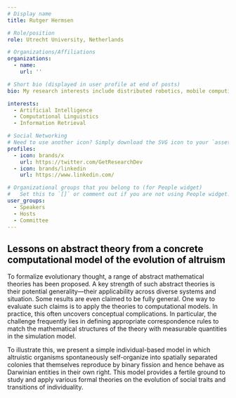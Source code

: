 ```yaml
---
# Display name
title: Rutger Hermsen

# Role/position
role: Utrecht University, Netherlands

# Organizations/Affiliations
organizations:
  - name: 
    url: ''

# Short bio (displayed in user profile at end of posts)
bio: My research interests include distributed robotics, mobile computing and programmable matter.

interests:
  - Artificial Intelligence
  - Computational Linguistics
  - Information Retrieval

# Social Networking
# Need to use another icon? Simply download the SVG icon to your `assets/media/icons/` folder.
profiles:
  - icon: brands/x
    url: https://twitter.com/GetResearchDev
  - icon: brands/linkedin
    url: https://www.linkedin.com/

# Organizational groups that you belong to (for People widget)
#   Set this to `[]` or comment out if you are not using People widget.
user_groups:
  - Speakers
  - Hosts
  - Committee
---
```


<h2 style="color: #050505; text-align: left;">Lessons on abstract theory from a concrete computational model of the evolution of altruism</h2>

To formalize evolutionary thought, a range of abstract mathematical theories has been proposed. A key strength of such abstract theories is their potential generality—their applicability across diverse systems and situation.  Some results are even claimed to be fully general.  One way to evaluate such claims is to apply the theories to computational models. In practice, this often uncovers conceptual complications.  In particular, the challenge frequently lies in defining appropriate correspondence rules to match the mathematical structures of the theory with measurable quantities in the simulation model.
 
To illustrate this, we present a simple individual-based model in which altruistic organisms spontaneously self-organize into spatially separated colonies that themselves reproduce by binary fission and hence behave as Darwinian entities in their own right.  This model provides a fertile ground to study and apply various formal theories on the evolution of social traits and transitions of individuality.

